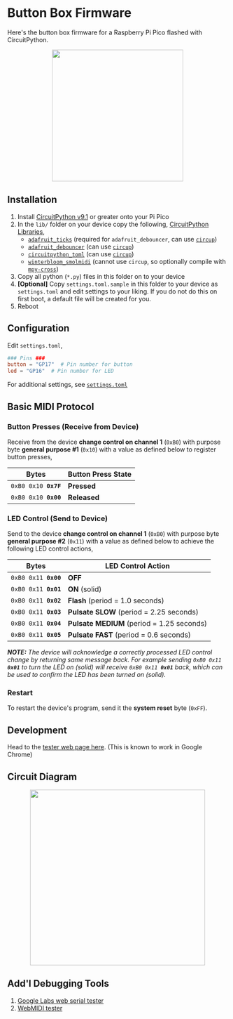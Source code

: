 # Button Box Firmware

Here's the button box firmware for a Raspberry Pi Pico flashed with CircuitPython.

<div align="center">
  <img src="https://raw.github.com/dtcooper/tomato/main/.github/tomato-controller.jpg" width="300">
</div>

## Installation

1. Install [CircuitPython v9.1](https://circuitpython.org/board/raspberry_pi_pico/)
   or greater onto your Pi Pico
2. In the `lib/` folder on your device copy the following,
   [CircuitPython Libraries](https://circuitpython.org/libraries),
    - [`adafruit_ticks`](https://docs.circuitpython.org/projects/ticks/) (required
      for `adafruit_debouncer`, can use [`circup`](https://github.com/adafruit/circup))
    - [`adafruit_debouncer`](https://docs.circuitpython.org/projects/debouncer/)
      (can use [`circup`](https://github.com/adafruit/circup))
    - [`circuitpython_toml`](https://github.com/elpekenin/circuitpython_toml/)
      (can use [`circup`](https://github.com/adafruit/circup))
    - [`winterbloom_smolmidi`](https://github.com/wntrblm/Winterbloom_SmolMIDI/)
      (cannot use `circup`, so optionally compile with
      [`mpy-cross`](https://adafruit-circuit-python.s3.amazonaws.com/index.html?prefix=bin/mpy-cross/))
3. Copy all python (`*.py`) files in this folder on to your device
4. **\[Optional\]** Copy `settings.toml.sample` in this folder to your device as
   `settings.toml` and edit settings to your liking. If you do not do this on
   first boot, a default file will be created for you.
5. Reboot

## Configuration

Edit `settings.toml`,

```toml
### Pins ###
button = "GP17"  # Pin number for button
led = "GP16"  # Pin number for LED
```

For additional settings, see [`settings.toml`](settings.toml)

## Basic MIDI Protocol

### Button Presses (Receive from Device)

Receive from the device **change control on channel 1** (`0xB0`) with purpose
byte **general purpose #1** (`0x10`) with a value as defined below to register
button presses,

| Bytes                           | Button Press State |
|---------------------------------|--------------------|
| <code>0xB0 0x10 **0x7F**</code> | **Pressed**        |
| <code>0xB0 0x10 **0x00**</code> | **Released**       |

### LED Control (Send to Device)

Send to the device **change control on channel 1** (`0xB0`) with purpose byte
**general purpose #2** (`0x11`) with a value as defined below to achieve the
following LED control actions,

| Bytes                           | LED Control Action                         |
|---------------------------------|--------------------------------------------|
| <code>0xB0 0x11 **0x00**</code> | **OFF**                                    |
| <code>0xB0 0x11 **0x01**</code> | **ON** (solid)                             |
| <code>0xB0 0x11 **0x02**</code> | **Flash** (period = 1.0 seconds)           |
| <code>0xB0 0x11 **0x03**</code> | **Pulsate SLOW** (period = 2.25 seconds)   |
| <code>0xB0 0x11 **0x04**</code> | **Pulsate MEDIUM** (period = 1.25 seconds) |
| <code>0xB0 0x11 **0x05**</code> | **Pulsate FAST** (period = 0.6 seconds)    |

_**NOTE:** The device will acknowledge a correctly processed LED control change by
returning same message back. For example sending <code>0xB0 0x11 **0x01**</code> to
turn the LED on (solid) will receive <code>0xB0 0x11 **0x01**</code> back, which can be used
to confirm the LED has been turned on (solid)._

### Restart

To restart the device's program, send it the **system reset** byte (`0xFF`).

## Development

Head to the [tester web page here](https://dtcooper.github.io/tomato/controller-test.html).
(This is known to work in Google Chrome)

## Circuit Diagram

<div align="center">
  <img src="https://raw.github.com/dtcooper/tomato/main/.github/tomato-controller-circuit.svg" width="400">
</div>

## Add'l Debugging Tools

1. [Google Labs web serial tester](https://googlechromelabs.github.io/serial-terminal/)
2. [WebMIDI tester](https://studiocode.dev/webmidi-tester/)

